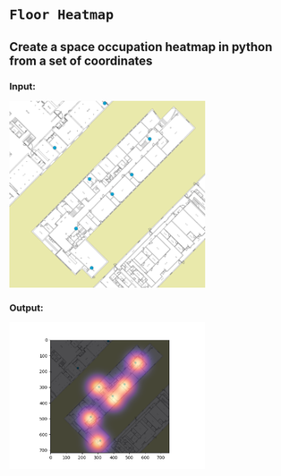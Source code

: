 # `Floor Heatmap`

## Create a space occupation heatmap in python from a set of coordinates

### Input:

<img src="input/piso1.png" alt="Your image title" width="350"/>

### Output:


<img src="output/piso1.png" alt="Your image title" width="350"/>
